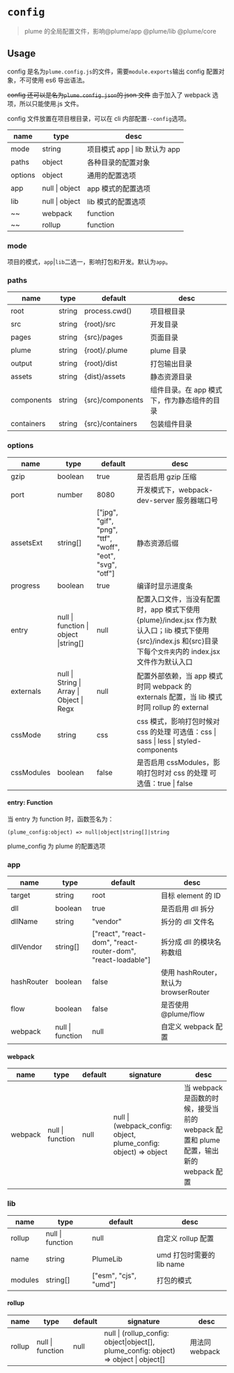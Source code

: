 # `config`

> plume 的全局配置文件，影响@plume/app @plume/lib @plume/core

## Usage

config 是名为`plume.config.js`的文件，需要`module.exports`输出 config 配置对象，不可使用 es6 导出语法。

~~config 还可以是名为`plume.config.json`的 json 文件~~ 由于加入了 webpack 选项，所以只能使用.js 文件。

config 文件放置在项目根目录，可以在 cli 内部配置`--config`选项。

| name    | type           | desc                           |
| ------- | -------------- | ------------------------------ |
| mode    | string         | 项目模式 app \| lib 默认为 app |
| paths   | object         | 各种目录的配置对象             |
| options | object         | 通用的配置选项                 |
| app     | null \| object | app 模式的配置选项             |
| lib     | null \| object | lib 模式的配置选项             |
| ~~      | webpack        | function                       | 自定义 webpack 配置 | ~~ |
| ~~      | rollup         | function                       | 自定义 rollup 配置 | ~~ |

### mode

项目的模式，`app`|`lib`二选一，影响打包和开发。默认为`app`。

### paths

| name       | type   | default          | desc                                        |
| ---------- | ------ | ---------------- | ------------------------------------------- |
| root       | string | process.cwd()    | 项目根目录                                  |
| src        | string | {root}/src       | 开发目录                                    |
| pages      | string | {src}/pages      | 页面目录                                    |
| plume      | string | {root}/.plume    | plume 目录                                  |
| output     | string | {root}/dist      | 打包输出目录                                |
| assets     | string | {dist}/assets    | 静态资源目录                                |
| components | string | {src}/components | 组件目录。在 app 模式下，作为静态组件的目录 |
| containers | string | {src}/containers | 包装组件目录                                |

### options

| name       | type                                      | default                                                   | desc                                                                                                                                                            |
| ---------- | ----------------------------------------- | --------------------------------------------------------- | --------------------------------------------------------------------------------------------------------------------------------------------------------------- |
| gzip       | boolean                                   | true                                                      | 是否启用 gzip 压缩                                                                                                                                              |
| port       | number                                    | 8080                                                      | 开发模式下，webpack-dev-server 服务器端口号                                                                                                                     |
| assetsExt  | string[]                                  | ["jpg", "gif", "png", "ttf", "woff", "eot", "svg", "otf"] | 静态资源后缀                                                                                                                                                    |
| progress   | boolean                                   | true                                                      | 编译时显示进度条                                                                                                                                                |
| entry      | null \| function \| object \|string[]     | null                                                      | 配置入口文件，当没有配置时，app 模式下使用{plume}/index.jsx 作为默认入口；lib 模式下使用{src}/index.js 和{src}目录下每个`文件夹`内的 index.jsx 文件作为默认入口 |
| externals  | null \| String \| Array \| Object \| Regx | null                                                      | 配置外部依赖，当 app 模式时同 webpack 的 externals 配置，当 lib 模式时同 rollup 的 external                                                                     |
| cssMode    | string                                    | css                                                       | css 模式，影响打包时候对 css 的处理 可选值：css \| sass \| less \| styled-components                                                                            |
| cssModules | boolean                                   | false                                                     | 是否启用 cssModules，影响打包时对 css 的处理 可选值：true \| false                                                                                              |

#### entry: Function

当 entry 为 function 时，函数签名为：

`(plume_config:object) => null|object|string[]|string`

plume_config 为 plume 的配置选项

### app

| name       | type             | default                                                      | desc                                  |
| ---------- | ---------------- | ------------------------------------------------------------ | ------------------------------------- |
| target     | string           | root                                                         | 目标 element 的 ID                    |
| dll        | boolean          | true                                                         | 是否启用 dll 拆分                     |
| dllName    | string           | "vendor"                                                     | 拆分的 dll 文件名                     |
| dllVendor  | string[]         | ["react", "react-dom", "react-router-dom", "react-loadable"] | 拆分成 dll 的模块名称数组             |
| hashRouter | boolean          | false                                                        | 使用 hashRouter，默认为 browserRouter |
| flow       | boolean          | false                                                        | 是否使用 @plume/flow                  |
| webpack    | null \| function | null                                                         | 自定义 webpack 配置                   |

#### webpack

| name    | type             | default | signature                                                        | desc                                                                                 |
| ------- | ---------------- | ------- | ---------------------------------------------------------------- | ------------------------------------------------------------------------------------ |
| webpack | null \| function | null    | null \| (webpack_config: object, plume_config: object) => object | 当 webpack 是函数的时候，接受当前的 webpack 配置和 plume 配置，输出新的 webpack 配置 |

### lib

| name    | type             | default               | desc                      |
| ------- | ---------------- | --------------------- | ------------------------- |
| rollup  | null \| function | null                  | 自定义 rollup 配置        |
| name    | string           | PlumeLib              | umd 打包时需要的 lib name |
| modules | string[]         | ["esm", "cjs", "umd"] | 打包的模式                |

#### rollup

| name   | type             | default | signature                                                                             | desc           |
| ------ | ---------------- | ------- | ------------------------------------------------------------------------------------- | -------------- |
| rollup | null \| function | null    | null \| (rollup_config: object\|object[], plume_config: object) => object \| object[] | 用法同 webpack |

